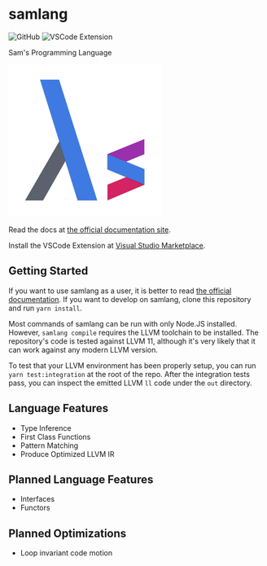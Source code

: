 # samlang

![GitHub](https://img.shields.io/github/license/SamChou19815/samlang.svg)
![VSCode Extension](https://img.shields.io/visual-studio-marketplace/i/dev-sam.vscode-samlang.svg?label=vscode%20extension%20installs)

Sam's Programming Language

<img alt="samlang" src="https://raw.githubusercontent.com/SamChou19815/design/master/samlang.png" width=300 height=300/>

Read the docs at [the official documentation site](https://samlang.io).

Install the VSCode Extension at [Visual Studio Marketplace](https://marketplace.visualstudio.com/items?itemName=dev-sam.vscode-samlang).

## Getting Started

If you want to use samlang as a user, it is better to read
[the official documentation](https://samlang.io). If you want to develop on samlang, clone this
repository and run `yarn install`.

Most commands of samlang can be run with only Node.JS installed. However, `samlang compile`
requires the LLVM toolchain to be installed. The repository's code is tested against LLVM 11,
although it's very likely that it can work against any modern LLVM version.

To test that your LLVM environment has been properly setup, you can run `yarn test:integration`
at the root of the repo. After the integration tests pass, you can inspect the emitted LLVM `ll`
code under the `out` directory.

## Language Features

- Type Inference
- First Class Functions
- Pattern Matching
- Produce Optimized LLVM IR

## Planned Language Features

- Interfaces
- Functors

## Planned Optimizations

- Loop invariant code motion
